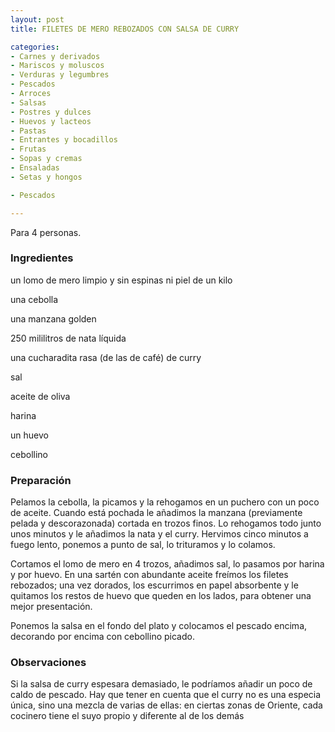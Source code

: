 ```yaml
---
layout: post
title: FILETES DE MERO REBOZADOS CON SALSA DE CURRY

categories:
- Carnes y derivados
- Mariscos y moluscos
- Verduras y legumbres
- Pescados
- Arroces
- Salsas
- Postres y dulces
- Huevos y lacteos
- Pastas
- Entrantes y bocadillos
- Frutas
- Sopas y cremas
- Ensaladas
- Setas y hongos

- Pescados

---
```

Para 4 personas.

<h3>Ingredientes</h3>

un lomo de mero limpio y sin espinas ni piel de un kilo

una cebolla

una manzana golden

250 mililitros de nata líquida

una cucharadita rasa (de las de café) de curry

sal

aceite de oliva

harina

un huevo

cebollino

<h3>Preparación</h3>

Pelamos la cebolla, la picamos y la rehogamos en un puchero con un poco de aceite. Cuando está pochada le añadimos la manzana (previamente pelada y descorazonada) cortada en trozos finos. Lo rehogamos todo junto unos minutos y le añadimos la nata y el curry. Hervimos cinco minutos a fuego lento, ponemos a punto de sal, lo trituramos y lo colamos.

Cortamos el lomo de mero en 4 trozos, añadimos sal, lo pasamos por harina y por huevo. En una sartén con abundante aceite freímos los filetes rebozados; una vez dorados, los escurrimos en papel absorbente y le quitamos los restos de huevo que queden en los lados, para obtener una mejor presentación.

Ponemos la salsa en el fondo del plato y colocamos el pescado encima, decorando por encima con cebollino picado.

<h3>Observaciones</h3>

Si la salsa de curry espesara demasiado, le podríamos añadir un poco de caldo de pescado. Hay que tener en cuenta que el curry no es una especia única, sino una mezcla de varias de ellas: en ciertas zonas de Oriente, cada cocinero tiene el suyo propio y diferente al de los demás

